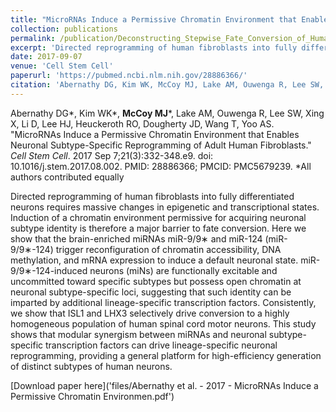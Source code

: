 ```yaml
---
title: "MicroRNAs Induce a Permissive Chromatin Environment that Enables Neuronal Subtype-Specific Reprogramming of Adult Human Fibroblasts"
collection: publications
permalink: /publication/Deconstructing_Stepwise_Fate_Conversion_of_Human_Fibroblasts_to_Neurons_by_MicroRNAs_092120
excerpt: 'Directed reprogramming of human fibroblasts into fully differentiated neurons requires massive changes in epigenetic and transcriptional states. Induction of a chromatin environment permissive for acquiring neuronal subtype identity is therefore a major barrier to fate conversion. Here we show that the brain-enriched miRNAs miR-9/9∗ and miR-124 (miR-9/9∗-124) trigger reconfiguration of chromatin accessibility, DNA methylation, and mRNA expression to induce a default neuronal state. miR-9/9∗-124-induced neurons (miNs) are functionally excitable and uncommitted toward specific subtypes but possess open chromatin at neuronal subtype-specific loci, suggesting that such identity can be imparted by additional lineage-specific transcription factors. Consistently, we show that ISL1 and LHX3 selectively drive conversion to a highly homogeneous population of human spinal cord motor neurons. This study shows that modular synergism between miRNAs and neuronal subtype-specific transcription factors can drive lineage-specific neuronal reprogramming, providing a general platform for high-efficiency generation of distinct subtypes of human neurons. '
date: 2017-09-07
venue: 'Cell Stem Cell'
paperurl: 'https://pubmed.ncbi.nlm.nih.gov/28886366/'
citation: 'Abernathy DG, Kim WK, McCoy MJ, Lake AM, Ouwenga R, Lee SW, Xing X, Li D, Lee HJ, Heuckeroth RO, Dougherty JD, Wang T, Yoo AS. &quot;MicroRNAs Induce a Permissive Chromatin Environment that Enables Neuronal Subtype-Specific Reprogramming of Adult Human Fibroblasts.&quot; <i>Cell Stem Cell</i>. 2017 Sep 7;21(3):332-348.e9. doi: 10.1016/j.stem.2017.08.002. PMID: 28886366; PMCID: PMC5679239.'
---
```

Abernathy DG*, Kim WK*, **McCoy MJ***, Lake AM, Ouwenga R, Lee SW, Xing X, Li D, Lee HJ, Heuckeroth RO, Dougherty JD, Wang T, Yoo AS. &quot;MicroRNAs Induce a Permissive Chromatin Environment that Enables Neuronal Subtype-Specific Reprogramming of Adult Human Fibroblasts.&quot; <i>Cell Stem Cell</i>. 2017 Sep 7;21(3):332-348.e9. doi: 10.1016/j.stem.2017.08.002. PMID: 28886366; PMCID: PMC5679239. *All authors contributed equally

Directed reprogramming of human fibroblasts into fully differentiated neurons requires massive changes in epigenetic and transcriptional states. Induction of a chromatin environment permissive for acquiring neuronal subtype identity is therefore a major barrier to fate conversion. Here we show that the brain-enriched miRNAs miR-9/9∗ and miR-124 (miR-9/9∗-124) trigger reconfiguration of chromatin accessibility, DNA methylation, and mRNA expression to induce a default neuronal state. miR-9/9∗-124-induced neurons (miNs) are functionally excitable and uncommitted toward specific subtypes but possess open chromatin at neuronal subtype-specific loci, suggesting that such identity can be imparted by additional lineage-specific transcription factors. Consistently, we show that ISL1 and LHX3 selectively drive conversion to a highly homogeneous population of human spinal cord motor neurons. This study shows that modular synergism between miRNAs and neuronal subtype-specific transcription factors can drive lineage-specific neuronal reprogramming, providing a general platform for high-efficiency generation of distinct subtypes of human neurons.

[Download paper here]('files/Abernathy et al. - 2017 - MicroRNAs Induce a Permissive Chromatin Environmen.pdf')
